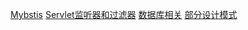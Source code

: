 [Mybstis](https://github.com/ThemanerL/Study_framework/tree/master/src/mybatis/Mybatis学习.md)
[Servlet监听器和过滤器](https://github.com/ThemanerL/Study_framework/tree/master/src/interview/servlet.md)
[数据库相关](https://github.com/ThemanerL/Study_framework/tree/master/src/interview/数据库相关.md)
[部分设计模式](https://github.com/ThemanerL/Study_framework/tree/master/src/interview/部分设计模式温习.md)